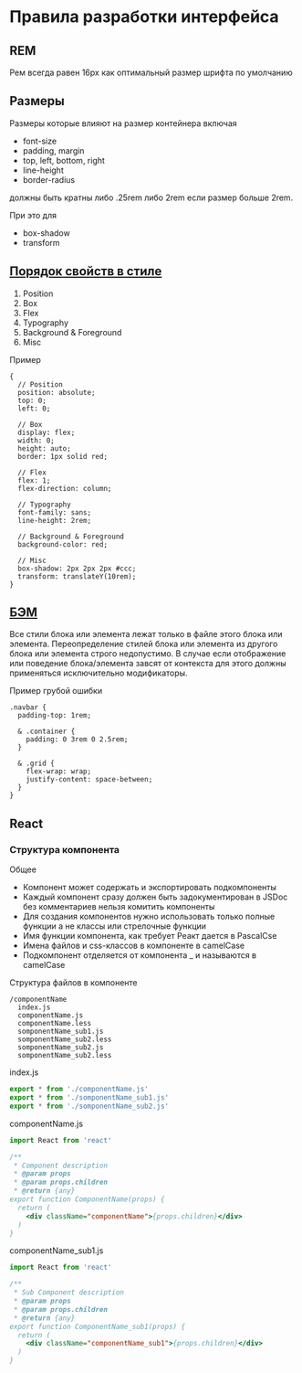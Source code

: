 # Правила разработки интерфейса

## REM 
Рем всегда равен 16px как оптимальный размер шрифта по умолчанию

## Размеры 
Размеры которые влияют на размер контейнера включая 
- font-size
- padding, margin
- top, left, bottom, right
- line-height
- border-radius

должны быть кратны либо .25rem либо 2rem если размер больше 2rem.

При это для 
- box-shadow
- transform

## [Порядок свойств в стиле](#general-style-props-order)

1. Position
2. Box
3. Flex
4. Typography
5. Background & Foreground
6. Misc

Пример
````LESS
{
  // Position
  position: absolute;
  top: 0;
  left: 0;
  
  // Box
  display: flex;
  width: 0;
  height: auto;
  border: 1px solid red;
  
  // Flex
  flex: 1;
  flex-direction: column;
  
  // Typography
  font-family: sans;
  line-height: 2rem;
  
  // Background & Foreground
  background-color: red;
  
  // Misc
  box-shadow: 2px 2px 2px #ccc;
  transform: translateY(10rem);
}
````

## [БЭМ](#bem)

Все стили блока или элемента лежат только в файле этого блока или элемента. Переопределение стилей блока или элемента из другого блока или элемента строго недопустимо. В случае если отображение или поведение блока/элемента завсят от контекста для этого должны применяться исключительно модификаторы.

Пример грубой ошибки
````LESS
.navbar {
  padding-top: 1rem;

  & .container {
    padding: 0 3rem 0 2.5rem;
  }

  & .grid {
    flex-wrap: wrap;
    justify-content: space-between;
  }
}

````

## React

### Структура компонента

Общее
- Компонент может содержать и экспортировать подкомпоненты
- Каждый компонент сразу должен быть задокументирован в JSDoc без комментариев нельзя комитить компоненты
- Для создания компонентов нужно использовать только полные функции а не классы или стрелочные функции
- Имя функции компонента, как требует Реакт дается в PascalCse
- Имена файлов и css-классов в компоненте в camelCase
- Подкомпонент отделяется от компонента _ и называются в camelCase

Структура файлов в компоненте
````Shell
/componentName
  index.js
  componentName.js
  componentName.less
  somponentName_sub1.js
  somponentName_sub2.less
  somponentName_sub2.js
  somponentName_sub2.less
````

index.js
````JavaScript
export * from './componentName.js'
export * from './somponentName_sub1.js'
export * from './somponentName_sub2.js'
````

componentName.js
````JavaScript
import React from 'react'

/**
 * Component description
 * @param props
 * @param props.children
 * @return {any}
export function ComponentName(props) {
  return (
    <div className="componentName">{props.children}</div>
  )
}
````

componentName_sub1.js
````JavaScript
import React from 'react'

/**
 * Sub Component description
 * @param props
 * @param props.children
 * @return {any}
export function ComponentName_sub1(props) {
  return (
    <div className="componentName_sub1">{props.children}</div>
  )
}
````
